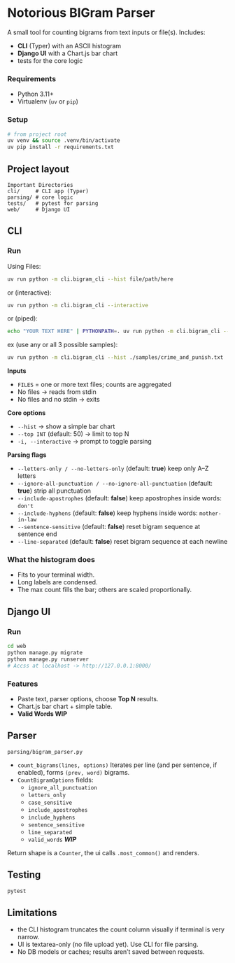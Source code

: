 # Notorious BIGram Parser

A small tool for counting bigrams from text inputs or file(s). Includes:
- **CLI** (Typer) with an ASCII histogram
- **Django UI** with a Chart.js bar chart
- tests for the core logic

### Requirements
- Python 3.11+
- Virtualenv (`uv` or `pip`)

### Setup
```bash
# from project root
uv venv && source .venv/bin/activate
uv pip install -r requirements.txt
```

## Project layout
```
Important Directories
cli/     # CLI app (Typer)
parsing/ # core logic
tests/   # pytest for parsing
web/     # Django UI
```

## CLI

### Run
Using Files:
```bash
uv run python -m cli.bigram_cli --hist file/path/here
```
or (interactive):
```bash
uv run python -m cli.bigram_cli --interactive
```
or (piped):
```bash
echo "YOUR TEXT HERE" | PYTHONPATH=. uv run python -m cli.bigram_cli --hist
```
ex (use any or all 3 possible samples):
```bash
uv run python -m cli.bigram_cli --hist ./samples/crime_and_punish.txt ./samples/pride_and_prej.txt ./samples/moby_dick.txt
```

**Inputs**
- `FILES` = one or more text files; counts are aggregated
- No files → reads from stdin
- No files and no stdin → exits

**Core options**
- `--hist` -> show a simple bar chart
- `--top INT` (default: 50) -> limit to top N
- `-i, --interactive` -> prompt to toggle parsing

**Parsing flags**
- `--letters-only / --no-letters-only` (default: **true**)
  keep only A–Z letters
- `--ignore-all-punctuation / --no-ignore-all-punctuation` (default: **true**)
  strip all punctuation
- `--include-apostrophes` (default: **false**)
  keep apostrophes inside words: `don't`
- `--include-hyphens` (default: **false**)
  keep hyphens inside words: `mother-in-law`
- `--sentence-sensitive` (default: **false**)
  reset bigram sequence at sentence end
- `--line-separated` (default: **false**)
  reset bigram sequence at each newline

### What the histogram does
- Fits to your terminal width.
- Long labels are condensed.
- The max count fills the bar; others are scaled proportionally.

## Django UI

### Run
```bash
cd web
python manage.py migrate
python manage.py runserver
# Accss at localhost -> http://127.0.0.1:8000/
```

### Features
- Paste text, parser options, choose **Top N** results.
- Chart.js bar chart + simple table.
- **Valid Words WIP**

## Parser

`parsing/bigram_parser.py`

- `count_bigrams(lines, options)`
  Iterates per line (and per sentence, if enabled), forms `(prev, word)` bigrams.
- `CountBigramOptions` fields:
  - `ignore_all_punctuation`
  - `letters_only`
  - `case_sensitive`
  - `include_apostrophes`
  - `include_hyphens`
  - `sentence_sensitive`
  - `line_separated`
  - `valid_words` ***WIP***

Return shape is a `Counter`, the ui calls `.most_common()` and renders.

## Testing

```bash
pytest
```

## Limitations

- the CLI histogram truncates the count column visually if terminal is very narrow.
- UI is textarea-only (no file upload yet). Use CLI for file parsing.
- No DB models or caches; results aren’t saved between requests.


